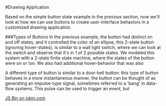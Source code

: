 #Drawing Application

Based on the simple button state example in the previous section, now we'll look at how we can use buttons to create user-interface behaviors in a customized drawing application.

###Types of Buttons
In the previous example, the button had distinct on and off states, and it controlled the color of an ellipse, this 2-state button (ignoring hover-states), is similar to a wall light switch, where we can look at the switch and observe that it's in 1 of 2 possible states.  We modeled this system with a 2-state finite state machine, where the states of the button were on or !on.  We also had additional hover-behavior that was also 

A different type of button is similar to a door-bell button: this type of button behaves in a more instantaneous manner, the button can be thought of as generating an impulse-type signal, sometimes referred to a 'bang' in data-flow systems.  This pulse can be used to trigger an event, but  



<a class="jsbin-embed" href="https://jsbin.com/vuqoyu/embed?js,output">JS Bin on jsbin.com</a><script src="https://static.jsbin.com/js/embed.min.js?3.34.3"></script>